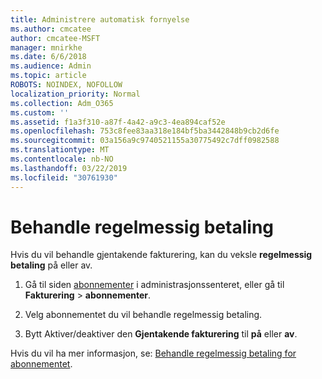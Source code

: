 ```yaml
---
title: Administrere automatisk fornyelse
ms.author: cmcatee
author: cmcatee-MSFT
manager: mnirkhe
ms.date: 6/6/2018
ms.audience: Admin
ms.topic: article
ROBOTS: NOINDEX, NOFOLLOW
localization_priority: Normal
ms.collection: Adm_O365
ms.custom: ''
ms.assetid: f1a3f310-a87f-4a42-a9c3-4ea894caf52e
ms.openlocfilehash: 753c8fee83aa318e184bf5ba3442848b9cb2d6fe
ms.sourcegitcommit: 03a156a9c9740521155a30775492c7dff0982588
ms.translationtype: MT
ms.contentlocale: nb-NO
ms.lasthandoff: 03/22/2019
ms.locfileid: "30761930"
---
```

# <a name="manage-recurring-billing"></a>Behandle regelmessig betaling

Hvis du vil behandle gjentakende fakturering, kan du veksle **regelmessig betaling** på eller av. 
  
1. Gå til siden [abonnementer](https://go.microsoft.com/fwlink/p/?linkid=842054) i administrasjonssenteret, eller gå til **Fakturering** \> **abonnementer**.
    
2. Velg abonnementet du vil behandle regelmessig betaling.
    
3. Bytt Aktiver/deaktiver den **Gjentakende fakturering** til **på** eller **av**.
    
Hvis du vil ha mer informasjon, se: [Behandle regelmessig betaling for abonnementet](https://support.office.com/article/8d83b530-f4ca-47f6-a666-e5791cbacc7e).
  

